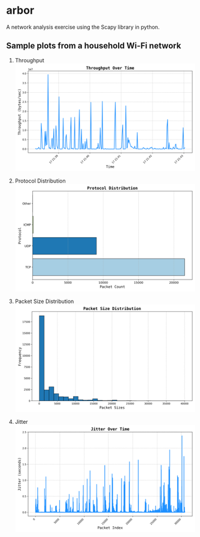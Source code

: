 # arbor

A network analysis exercise using the Scapy library in python.

## Sample plots from a household Wi-Fi network

1. Throughput
   ![](sample_plots/throughput.png)

2. Protocol Distribution
   ![](sample_plots/proto-dist.png)

3. Packet Size Distribution
   ![](sample_plots/pkt-sizes.png)

4. Jitter
   ![](sample_plots/jitter.png)
